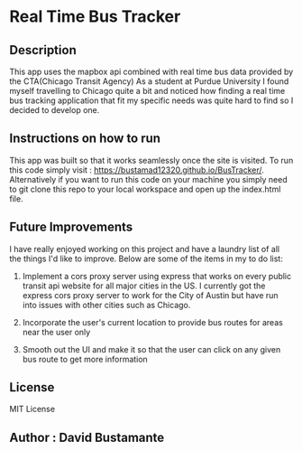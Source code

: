 <h1>Real Time Bus Tracker</h1>

<h2>Description</h2> 

This app uses the mapbox api combined with real time bus data provided by the CTA(Chicago Transit Agency)
As a student at Purdue University I found myself travelling to Chicago quite a bit and noticed how finding 
a real time bus tracking application that fit my specific needs was quite hard to find so I decided to develop one.

<h2>Instructions on how to run</h2>

This app was built so that it works seamlessly once the site is visited. To run this code simply visit : https://bustamad12320.github.io/BusTracker/.
Alternatively if you want to run this code on your machine you simply need to git clone this repo to your local workspace and open up the index.html file.

<h2>Future Improvements</h2>

I have really enjoyed working on this project and have a laundry list of all the things I'd like to improve. Below are some of the items in my to do list:

1. Implement a cors proxy server using express that works on every public transit api website for all major cities in the US. I currently got the express cors proxy server to work for the City of Austin but have run into issues with other cities such as Chicago.

2. Incorporate the user's current location to provide bus routes for areas near the user only

3. Smooth out the UI and make it so that the user can click on any given bus route to get more information

<h2>License</h2>
MIT License

<h2> Author : David Bustamante</h2>
